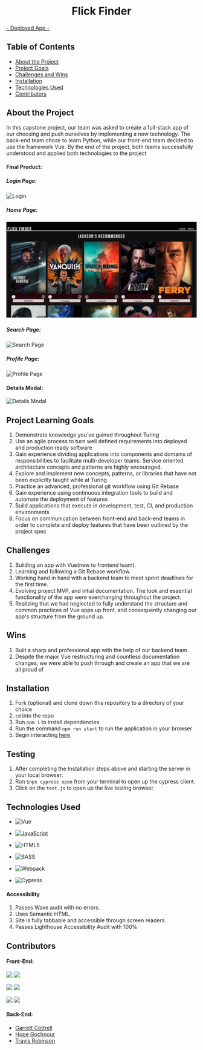 <h1 align="center">Flick Finder</h1>
<a align="center" href="https://watchtowhat.herokuapp.com/#/home">- Deployed App -</a>

## Table of Contents

- [About the Project](#about-the-project)
- [Project Goals](#project-learning-goals)
- [Challenges and Wins](#Challenges)
- [Installation](#installation)
- [Technologies Used](#technologies-used)
- [Contributors](#contributors)

## About the Project

In this capstone project, our team was asked to create a full-stack app of our choosing and push ourselves by implementing a new technology. The back-end team chose to learn Python, while our front-end team decided to use the framework Vue. By the end of the project, both teams successfully understood and applied both technologies to the project 


#### Final Product:

##### Login Page: 
![Login](https://media.giphy.com/media/YLB9pdDKnEZMLHubjV/giphy.gif)

##### Home Page:
![Home](src/assets/Home.png)

##### Search Page: 
![Search Page](https://media.giphy.com/media/HrgXOiHqSUxLPbXuOH/giphy.gif)

##### Profile Page: 
![Profile Page](https://media.giphy.com/media/gKzZsmgvmo8uTMimSZ/giphy.gif)

#### Details Modal: 
![Details Modal](https://media.giphy.com/media/avUVS3lv8epzYudq5F/giphy.gif)

## Project Learning Goals
1. Demonstrate knowledge you’ve gained throughout Turing
2. Use an agile process to turn well defined requirements into deployed and production ready software
3. Gain experience dividing applications into components and domains of responsibilities to facilitate multi-developer teams. Service oriented architecture concepts and patterns are highly encouraged.
4. Explore and implement new concepts, patterns, or libraries that have not been explicitly taught while at Turing
5. Practice an advanced, professional git workflow using Git Rebase
6. Gain experience using continuous integration tools to build and automate the deployment of features
7. Build applications that execute in development, test, CI, and production environments
8. Focus on communication between front-end and back-end teams in order to complete and deploy features that have been outlined by the project spec

## Challenges
1. Building an app with Vue(new to frontend team).
2. Learning and following a Git Rebase workflow.
3. Working hand in hand with a backend team to meet sprint deadlines for the first time.
4. Evolving project MVP, and intial documentation. The look and essential functionality of the app were everchanging throughout the project.
5. Realizing that we had neglected to fully understand the structure and common practices of Vue apps up front, and consequently changing our app's structure from the ground up.
## Wins
1. Built a sharp and professional app with the help of our backend team.
2. Despite the major Vue restructuring and countless documentation changes, we were able to push through and create an app that we are all proud of

## Installation
1. Fork (optional) and clone down this repository to a directory of your choice
2. <code>cd</code> into the repo
3. Run <code>npm i</code> to install dependencies
4. Run the command <code>npm run start</code> to run the application in your browser
5. Begin interacting [here](http://localhost:8080)

## Testing
1. After completing the Installation steps above and starting the server in your local browser:
2. Run ```$npx cypress open``` from your terminal to open up the cypress client.
3. Click on the ```test.js``` to open up the live testing browser.

## Technologies Used
- ![Vue](https://img.shields.io/badge/vue%20-%2320232a.svg?&style=for-the-badge&logo=vue&logoColor=%2361DAFB)

- [![JavaScript](https://img.shields.io/badge/javascript%20-%23323330.svg?&style=for-the-badge&logo=javascript&logoColor=%23F7DF1E)](https://www.javascript.com/)

- ![HTML5](https://img.shields.io/badge/html5%20-%23E34F26.svg?&style=for-the-badge&logo=html5&logoColor=white)

- ![SASS](https://img.shields.io/badge/SASS%20-hotpink.svg?&style=for-the-badge&logo=SASS&logoColor=white)

- ![Webpack](https://img.shields.io/badge/webpack%20-%238DD6F9.svg?&style=for-the-badge&logo=webpack&logoColor=black)

- ![Cypress](https://img.shields.io/badge/cypress%20-%2317202C.svg?&style=for-the-badge&logo=cypress&logoColor=white)
#### Accessibility
1. Passes Wave audit with no errors.
2. Uses Semantic HTML.
3. Site is fully tabbable and accessible through screen readers.
4. Passes Lighthouse Accessibility Audit with 100%
## Contributors 

#### Front-End: 
[<img src="https://img.shields.io/badge/LinkedIn-matt--umland-informational?style=for-the-badge&labelColor=black&logo=linkedin&logoColor=0077b5&&color=0FBBD6"/>][linkedin0]
[<img src="https://img.shields.io/badge/Github-mattumland-informational?style=for-the-badge&labelColor=black&logo=github&color=8B0BD5"/>][github0]

[<img src="https://img.shields.io/badge/LinkedIn-jackson--mcguire-informational?style=for-the-badge&labelColor=black&logo=linkedin&logoColor=0077b5&&color=0FBBD6"/>][linkedin1]
[<img src="https://img.shields.io/badge/Github-jackson--mcguire-informational?style=for-the-badge&labelColor=black&logo=github&color=8B0BD5"/>][github1]

[<img src="https://img.shields.io/badge/LinkedIn-julia--iwinski-informational?style=for-the-badge&labelColor=black&logo=linkedin&logoColor=0077b5&&color=0FBBD6"/>][linkedin2]
[<img src="https://img.shields.io/badge/Github-julia--iwinski-informational?style=for-the-badge&labelColor=black&logo=github&color=8B0BD5"/>][github2]

#### Back-End:
- [Garrett Cottrell](https://github.com/GarrettCottrell)
- [Hope Gochnour](https://github.com/hopesgit)
- [Travis Robinson](https://github.com/Trevor-Robinson)

<!-- Personal Definitions  -->
[linkedin0]: https://www.linkedin.com/in/matt-umland-he-him-4264455b/
[github0]: https://github.com/mattumland
[linkedin1]: https://www.linkedin.com/in/jackson-mcguire/
[github1]: https://github.com/Jacksonmcguire
[linkedin2]: https://www.linkedin.com/in/julia-iwinski-898540138/
[github2]: https://github.com/jgiwinski

